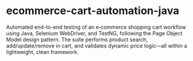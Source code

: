 # ecommerce-cart-automation-java
Automated end-to-end testing of an e‑commerce shopping cart workflow using Java, Selenium WebDriver, and TestNG, following the Page Object Model design pattern. The suite performs product search, add/update/remove in cart, and validates dynamic price logic—all within a lightweight, clean framework.
